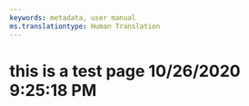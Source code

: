 ```yaml
---
keywords: metadata, user manual
ms.translationtype: Human Translation
---
```

# this is a test page 10/26/2020 9:25:18 PM